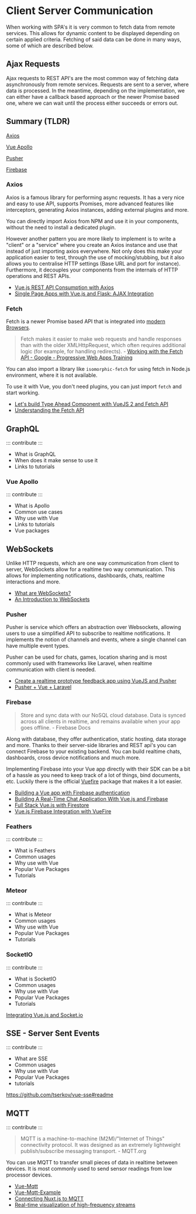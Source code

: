 # Client Server Communication

When working with SPA's it is very common to fetch data from remote services. This allows for dynamic content to be displayed depending on certain applied criteria. Fetching of said data can be done in many ways, some of which are described below.

## Ajax Requests

Ajax requests to REST API's are the most common way of fetching data asynchronously from remote services. Requests are sent to a server, where data is processed. In the meantime, depending on the implementation, we can either have a callback based approach or the newer Promise based one, where we can wait until the process either succeeds or errors out.

## Summary (TLDR)

[Axios](client-server-communication.md#axios)

[Vue Apollo](client-server-communication.md#vue-apollo)

[Pusher](client-server-communication.md#pusher)

[Firebase](client-server-communication.md#firebase)

### Axios

Axios is a famous library for performing async requests. It has a very nice and easy to use API, supports Promises, more advanced features like interceptors, generating Axios instances, adding external plugins and more.

You can directly import Axios from NPM and use it in your components, without the need to install a dedicated plugin.

However another pattern you are more likely to implement is to write a "client" or a "service" where you create an Axios instance and use that instead of just importing axios everywhere. Not only does this make your application easier to test, through the use of mocking/stubbing, but it also allows you to centralise HTTP settings (Base URL and port for instance). Furthermore, it decouples your components from the internals of HTTP operations and REST APIs.

* [Vue.js REST API Consumption with Axios](https://alligator.io/vuejs/rest-api-axios/)
* [Single Page Apps with Vue.js and Flask: AJAX Integration](https://stackabuse.com/single-page-apps-with-vue-js-and-flask-ajax-integration/)

### Fetch

Fetch is a newer Promise based API that is integrated into [modern Browsers](https://caniuse.com/#search=fetch).

> Fetch makes it easier to make web requests and handle responses than with the older XMLHttpRequest, which often requires additional logic (for example, for handling redirects). - [Working with the Fetch API - Google - Progressive Web Apps Training](https://developers.google.com/web/ilt/pwa/working-with-the-fetch-api)

You can also import a library like `isomorphic-fetch` for using fetch in Node.js environment, where it is not available.

To use it with Vue, you don't need plugins, you can just import `fetch` and start working.

* [Let's build Type Ahead Component with VueJS 2 and Fetch API](https://scotch.io/@bedakb/lets-build-type-ahead-component-with-vuejs-2-and-fetch-api)
* [Understanding the Fetch API](https://flaviocopes.com/fetch-api/)

## GraphQL

::: contribute :::

* What is GraphQL
* When does it make sense to use it
* Links to tutorials

### Vue Apollo

::: contribute :::

* What is Apollo
* Common use cases
* Why use with Vue
* Links to tutorials
* Vue packages

## WebSockets

Unlike HTTP requests, which are one way communication from client to server, WebSockets allow for a realtime two way communication. This allows for implementing notifications, dashboards, chats, realtime interactions and more.

* [What are WebSockets?](https://pusher.com/websockets)
* [An Introduction to WebSockets](https://blog.teamtreehouse.com/an-introduction-to-websockets)

### Pusher

Pusher is service which offers an abstraction over Websockets, allowing users to use a simplified API to subscribe to realtime notifications. It implements the notion of channels and events, where a single channel can have multiple event types.

Pusher can be used for chats, games, location sharing and is most commonly used with frameworks like Laravel, when realtime communication with client is needed.

* [Create a realtime prototype feedback app using VueJS and Pusher](https://dev.to/neo/create-a-realtime-prototype-feedback-app-using-vuejs-and-pusher--5g92)
* [Pusher + Vue + Laravel](https://medium.com/@danielalvidrez/laravel-pusher-lets-do-it-96bd23e76a7e)

### Firebase

> Store and sync data with our NoSQL cloud database. Data is synced across all clients in realtime, and remains available when your app goes offline. - Firebase Docs

Along with database, they offer authentication, static hosting, data storage and more. Thanks to their server-side libraries and REST api's you can connect Firebase to your existing backend. You can build realtime chats, dashboards, cross device notifications and much more.

Implementing Firebase into your Vue app directly with their SDK can be a bit of a hassle as you need to keep track of a lot of things, bind documents, etc. Luckily there is the official [Vuefire](https://github.com/vuejs/vuefire) package that makes it a lot easier.

* [Building a Vue app with Firebase authentication](https://medium.com/@anas.mammeri/vue-2-firebase-how-to-build-a-vue-app-with-firebase-authentication-system-in-15-minutes-fdce6f289c3c)
* [Building A Real-Time Chat Application With Vue.js and Firebase](https://codingthesmartway.com/building-a-real-time-chat-application-with-vue-js-and-firebase-part-1/)
* [Full Stack Vue.js with Firestore](https://medium.com/vue-mastery/full-stack-vue-js-with-firestore-62e2fe2ec1f3)
* [Vue.js Firebase Integration with VueFire](https://alligator.io/vuejs/vuefire-firebase/)

### Feathers

::: contribute :::

* What is Feathers
* Common usages
* Why use with Vue
* Popular Vue Packages
* Tutorials

### Meteor

::: contribute :::

* What is Meteor
* Common usages
* Why use with Vue
* Popular Vue Packages
* Tutorials

### SocketIO

::: contribute :::

* What is SocketIO
* Common usages
* Why use with Vue
* Popular Vue Packages
* Tutorials

[Integrating Vue.js and Socket.io](https://alligator.io/vuejs/vue-socketio/)

## SSE - Server Sent Events

::: contribute :::

* What are SSE
* Common usages
* Why use with Vue
* Popular Vue Packages
* tutorials

https://github.com/tserkov/vue-sse#readme

## MQTT

::: contribute :::

> MQTT is a machine-to-machine (M2M)/"Internet of Things" connectivity protocol. It was designed as an extremely lightweight publish/subscribe messaging transport. - MQTT.org

You can use MQTT to transfer small pieces of data in realtime between devices. It is most commonly used to send sensor readings from low processor devices.

* [Vue-Mqtt](https://github.com/nik-zp/vue-mqtt)
* [Vue-Mqtt-Example](https://github.com/nik-zp/Vue-Mqtt-Example)
* [Connecting Nuxt.js to MQTT](https://imantabrizian.me/posts/2017/11/nuxt-mqtt)
* [Real-time visualization of high-frequency streams](https://itnext.io/javascript-real-time-visualization-of-high-frequency-streams-d6533c774794)
